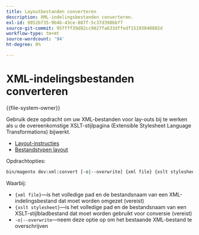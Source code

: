 ```yaml
---
title: Layoutbestanden converteren
description: XML-indelingsbestanden converteren.
exl-id: 9852b735-9b4b-43ce-887f-5c37d398bbf7
source-git-commit: 95ffff39d82cc9027fa633dffedf15193040802d
workflow-type: tm+mt
source-wordcount: '94'
ht-degree: 0%

---
```


# XML-indelingsbestanden converteren

{{file-system-owner}}

Gebruik deze opdracht om uw XML-bestanden voor lay-outs bij te werken als u de overeenkomstige XSLT-stijlpagina (Extensible Stylesheet Language Transformations) bijwerkt.

- [Layout-instructies](https://developer.adobe.com/commerce/frontend-core/guide/layouts/xml-instructions/)
- [Bestandstypen layout](https://developer.adobe.com/commerce/frontend-core/guide/layouts/types/)

Opdrachtopties:

```bash
bin/magento dev:xml:convert [-o|--overwrite] {xml file} {xslt stylesheet}
```

Waarbij:

- `{xml file}`—is het volledige pad en de bestandsnaam van een XML-indelingsbestand dat moet worden omgezet (vereist)
- `{xslt stylesheet}`—is het volledige pad en de bestandsnaam van een XSLT-stijlbladbestand dat moet worden gebruikt voor conversie (vereist)
- `-o|--overwrite`—neem deze optie op om het bestaande XML-bestand te overschrijven
